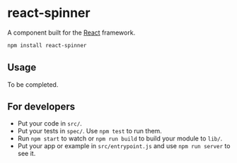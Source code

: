 # react-spinner

A component built for the [React](http://facebook.github.io/react/) framework.

```sh
npm install react-spinner
```

## Usage

To be completed.

## For developers

 * Put your code in `src/`.
 * Put your tests in `spec/`. Use `npm test` to run them.
 * Run `npm start` to watch or `npm run build` to build your module to `lib/`.
 * Put your app or example in `src/entrypoint.js` and use `npm run server` to see it.

